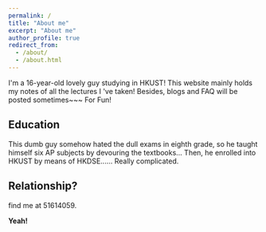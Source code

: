 ```yaml
---
permalink: /
title: "About me"
excerpt: "About me"
author_profile: true
redirect_from: 
  - /about/
  - /about.html
---
```

<p></p>
I'm a 16-year-old lovely guy studying in HKUST! This website mainly holds my notes of all the lectures I 've taken!
Besides, blogs and FAQ will be posted sometimes~~~  For Fun!

## Education 

This dumb guy somehow hated the dull exams in eighth grade, so he taught himself six AP subjects by devouring the textbooks…
Then, he enrolled into HKUST by means of HKDSE...... Really complicated.

## Relationship?
find me at 51614059.



**Yeah!**
